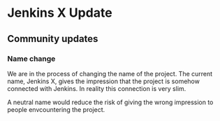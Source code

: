 # Jenkins X Update

## Community updates

### Name change

We are in the process of changing the name of the project. The current name, Jenkins X, gives the
impression that the project is somehow connected with Jenkins. In reality this connection is very slim.

A neutral name would reduce the risk of giving the wrong impression to people envcountering the
project.
